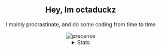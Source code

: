 <center>
<h2>Hey, Im octaduckz</h2>
<p>I mainly procrastinate, and do some coding from time to time</p>
<img src="https://lanyard.cnrad.dev/api/849636715429232651?idleMessage=probabbly%20procrastinating" href="https://discord.com/users/849636715429232651" alt="precense">
<details>
    <summary>Stats</summary>
    <img src="https://github-readme-stats.vercel.app/api?username=octaduckz&show_icons=true&theme=radical&hide_border=true" href="https://github.com/octaduckz">
    <img src="https://github-readme-stats.vercel.app/api/top-langs/?username=octaduckz&theme=radical&hide_border=true&layout=compact">
</details>
</center>
